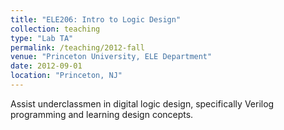 ```yaml
---
title: "ELE206: Intro to Logic Design"
collection: teaching
type: "Lab TA"
permalink: /teaching/2012-fall
venue: "Princeton University, ELE Department"
date: 2012-09-01
location: "Princeton, NJ"
---
```


Assist underclassmen in digital logic design, specifically Verilog programming and learning design concepts.

